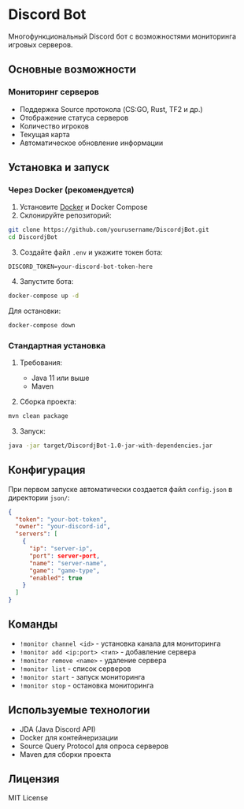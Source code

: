 # Discord Bot

Многофункциональный Discord бот с возможностями мониторинга игровых серверов.

## Основные возможности

### Мониторинг серверов
- Поддержка Source протокола (CS:GO, Rust, TF2 и др.)
- Отображение статуса серверов
- Количество игроков
- Текущая карта
- Автоматическое обновление информации

## Установка и запуск

### Через Docker (рекомендуется)
1. Установите [Docker](https://www.docker.com/products/docker-desktop/) и Docker Compose
2. Склонируйте репозиторий:
```bash
git clone https://github.com/yourusername/DiscordjBot.git
cd DiscordjBot
```

3. Создайте файл `.env` и укажите токен бота:
```env
DISCORD_TOKEN=your-discord-bot-token-here
```

4. Запустите бота:
```bash
docker-compose up -d
```

Для остановки:
```bash
docker-compose down
```

### Стандартная установка
1. Требования:
   - Java 11 или выше
   - Maven

2. Сборка проекта:
```bash
mvn clean package
```

3. Запуск:
```bash
java -jar target/DiscordjBot-1.0-jar-with-dependencies.jar
```

## Конфигурация

При первом запуске автоматически создается файл `config.json` в директории `json/`:

```json
{
  "token": "your-bot-token",
  "owner": "your-discord-id",
  "servers": [
    {
      "ip": "server-ip",
      "port": server-port,
      "name": "server-name",
      "game": "game-type",
      "enabled": true
    }
  ]
}
```

## Команды
- `!monitor channel <id>` - установка канала для мониторинга
- `!monitor add <ip:port> <тип>` - добавление сервера
- `!monitor remove <name>` - удаление сервера
- `!monitor list` - список серверов
- `!monitor start` - запуск мониторинга
- `!monitor stop` - остановка мониторинга

## Используемые технологии
- JDA (Java Discord API)
- Docker для контейнеризации
- Source Query Protocol для опроса серверов
- Maven для сборки проекта

## Лицензия
MIT License